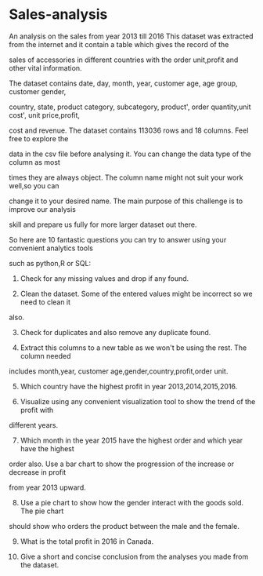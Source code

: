 # Sales-analysis
An analysis on the sales from year 2013 till 2016
This dataset was extracted from the internet and it contain a table which gives the record of the

sales of accessories in different countries with the order unit,profit and other vital information.

The dataset contains date, day, month, year, customer age, age group, customer gender,

country, state, product category, subcategory, product', order quantity,unit cost', unit price,profit,

cost and revenue. The dataset contains 113036 rows and 18 columns. Feel free to explore the

data in the csv file before analysing it. You can change the data type of the column as most

times they are always object. The column name might not suit your work well,so you can

change it to your desired name. The main purpose of this challenge is to improve our analysis

skill and prepare us fully for more larger dataset out there.

So here are 10 fantastic questions you can try to answer using your convenient analytics tools

such as python,R or SQL:

1. Check for any missing values and drop if any found.

2. Clean the dataset. Some of the entered values might be incorrect so we need to clean it

also.

3. Check for duplicates and also remove any duplicate found.

4. Extract this columns to a new table as we won't be using the rest. The column needed

includes month,year, customer age,gender,country,profit,order unit.

5. Which country have the highest profit in year 2013,2014,2015,2016.

6. Visualize using any convenient visualization tool to show the trend of the profit with

different years.

7. Which month in the year 2015 have the highest order and which year have the highest

order also. Use a bar chart to show the progression of the increase or decrease in profit

from year 2013 upward.

8. Use a pie chart to show how the gender interact with the goods sold. The pie chart

should show who orders the product between the male and the female.

9. What is the total profit in 2016 in Canada.

10. Give a short and concise conclusion from the analyses you made from the dataset. 
